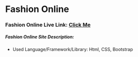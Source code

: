 # Fashion Online
### Fashion Online Live Link: [Click Me](https://mdrehanali.github.io/Fashion_with_Bootstrap/)

##### Fashion Online Site Description:
* Used Language/Framework/Library: Html, CSS, Bootstrap
